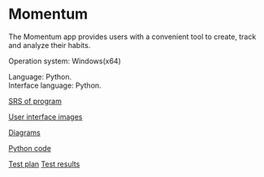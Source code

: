 # Momentum

The Momentum app provides users with a convenient tool to create, track and analyze their habits.

Operation system: Windows(x64)

Language: Python.  
Interface language: Python.

[SRS of program](requirements/SRS.md)

[User interface images](Mockups)

[Diagrams](diagrams)

[Python code]()


[Test plan]()
[Test results]()
